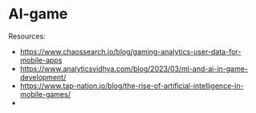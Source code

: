 # AI-game


Resources:
- https://www.chaossearch.io/blog/gaming-analytics-user-data-for-mobile-apps
- https://www.analyticsvidhya.com/blog/2023/03/ml-and-ai-in-game-development/
- https://www.tap-nation.io/blog/the-rise-of-artificial-intelligence-in-mobile-games/
- 
